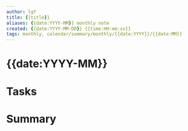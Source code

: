 ```yaml
---
author: lgf
title: {{title}}
aliases: {{date:YYYY-MM}} monthly note
created: {{date:YYYY-MM-DD}} {{time:HH:mm:ss}}
tags: monthly, calendar/summary/monthly/{{date:YYYY}}/{{date:MM}}
---
```

# {{date:YYYY-MM}}
# Tasks


# Summary

